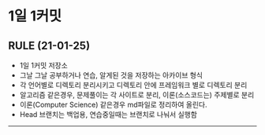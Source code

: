 # 1일 1커밋
## RULE (21-01-25)
* 1일 1커밋 저장소
* 그날 그날 공부하거나 연습, 알게된 것을 저장하는 아카이브 형식
* 각 언어별로 디렉토리 분리시키고 디렉토리 안에 프레임워크 별로 디렉토리 분리
* 알고리즘 같은경우, 문제풀이는 각 사이트로 분리, 이론(소스코드는) 주제별로 분리
* 이론(Computer Science) 같은경우 md파일로 정리하여 올린다.
* Head 브랜치는 백업용, 연습중일때는 브랜치로 나눠서 실행함
---